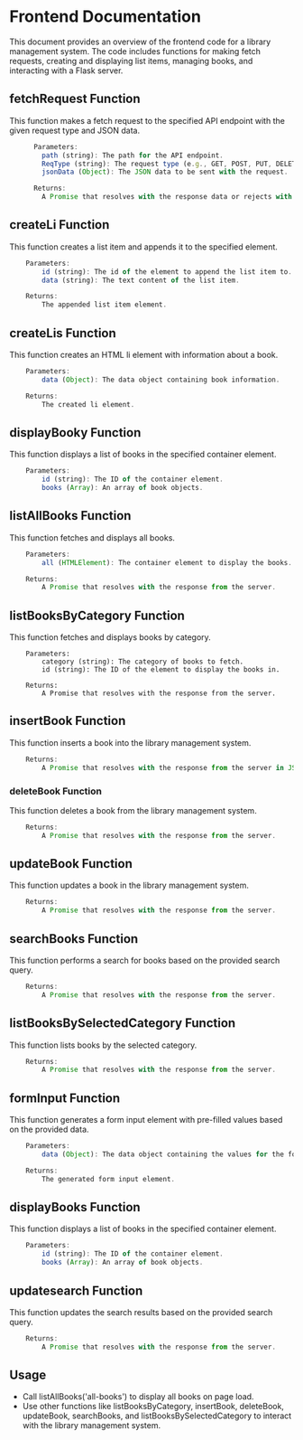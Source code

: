 # Frontend Documentation

This document provides an overview of the frontend code for a library management system.
The code includes functions for making fetch requests, creating and displaying list items, managing books, and interacting with a Flask server.

## fetchRequest Function

This function makes a fetch request to the specified API endpoint with the given request type and JSON data.
```javascript
      Parameters:
        path (string): The path for the API endpoint.
        ReqType (string): The request type (e.g., GET, POST, PUT, DELETE).
        jsonData (Object): The JSON data to be sent with the request.

      Returns:
        A Promise that resolves with the response data or rejects with an error.
```
## createLi Function

This function creates a list item and appends it to the specified element.
```javascript
    Parameters:
        id (string): The id of the element to append the list item to.
        data (string): The text content of the list item.

    Returns:
        The appended list item element.
```
## createLis Function

This function creates an HTML li element with information about a book.
```javascript
    Parameters:
        data (Object): The data object containing book information.

    Returns:
        The created li element.
```
## displayBooky Function

This function displays a list of books in the specified container element.
```javascript
    Parameters:
        id (string): The ID of the container element.
        books (Array): An array of book objects.
```
## listAllBooks Function

This function fetches and displays all books.
```javascript
    Parameters:
        all (HTMLElement): The container element to display the books.

    Returns:
        A Promise that resolves with the response from the server.
```
## listBooksByCategory Function

This function fetches and displays books by category.
```
    Parameters:
        category (string): The category of books to fetch.
        id (string): The ID of the element to display the books in.

    Returns:
        A Promise that resolves with the response from the server.
```
## insertBook Function

This function inserts a book into the library management system.
```javascript
    Returns:
        A Promise that resolves with the response from the server in JSON format.
```
### deleteBook Function

This function deletes a book from the library management system.
```javascript
    Returns:
        A Promise that resolves with the response from the server.
```
## updateBook Function

This function updates a book in the library management system.
```javascript
    Returns:
        A Promise that resolves with the response from the server.
```
## searchBooks Function

This function performs a search for books based on the provided search query.
```javascript
    Returns:
        A Promise that resolves with the response from the server.
```
## listBooksBySelectedCategory Function

This function lists books by the selected category.
```javascript
    Returns:
        A Promise that resolves with the response from the server.
```
## formInput Function

This function generates a form input element with pre-filled values based on the provided data.
```javascript
    Parameters:
        data (Object): The data object containing the values for the form input fields.

    Returns:
        The generated form input element.
```
## displayBooks Function

This function displays a list of books in the specified container element.
```javascript
    Parameters:
        id (string): The ID of the container element.
        books (Array): An array of book objects.
```
## updatesearch Function

This function updates the search results based on the provided search query.
```javascript
    Returns:
        A Promise that resolves with the response from the server.
```
## Usage
* Call listAllBooks('all-books') to display all books on page load.
* Use other functions like listBooksByCategory, insertBook, deleteBook, updateBook, searchBooks, and listBooksBySelectedCategory to interact with the library management system.